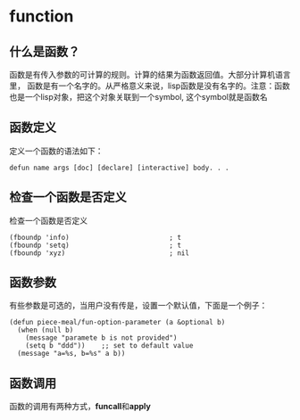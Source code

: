 # function

## 什么是函数？
函数是有传入参数的可计算的规则。计算的结果为函数返回值。大部分计算机语言里，
函数是有一个名字的。从严格意义来说，lisp函数是没有名字的。注意：函数也是一个lisp对象，把这个对象关联到一个symbol,
这个symbol就是函数名

## 函数定义
定义一个函数的语法如下：
```elisp
defun name args [doc] [declare] [interactive] body. . .
```

## 检查一个函数是否定义
检查一个函数是否定义
```elisp
(fboundp 'info)                         ; t
(fboundp 'setq)                         ; t
(fboundp 'xyz)                          ; nil
```

## 函数参数
有些参数是可选的，当用户没有传是，设置一个默认值，下面是一个例子：
```elisp
(defun piece-meal/fun-option-parameter (a &optional b)
  (when (null b)
    (message "paramete b is not provided")
    (setq b "ddd"))    ;; set to default value
  (message "a=%s, b=%s" a b))
```

## 函数调用
函数的调用有两种方式，**funcall**和**apply**
